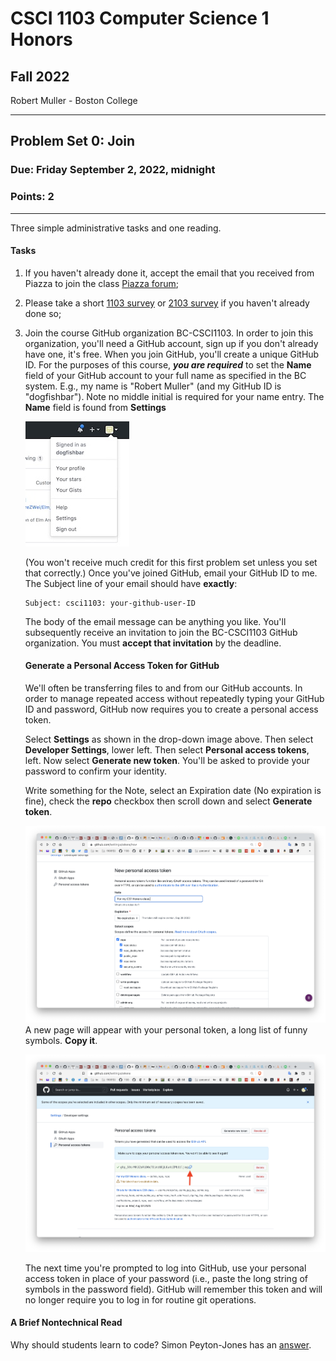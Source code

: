 # CSCI 1103 Computer Science 1 Honors

## Fall 2022

Robert Muller - Boston College

---

## Problem Set 0: Join

### Due: Friday September 2, 2022, midnight

### Points: 2

---

Three simple administrative tasks and one reading.

#### Tasks

1. If you haven't already done it, accept the email that you received from Piazza to join the class [Piazza forum](https://piazza.com/class/l7c8612dv3v2ez/); 

2. Please take a short [1103 survey](https://www.surveymonkey.com/r/WKB2RSN) or [2103 survey](https://www.surveymonkey.com/r/LP9K2VH) if you haven't already done so;

3. Join the course GitHub organization BC-CSCI1103. In order to join this organization, you'll need a GitHub account, sign up if you don't already have one, it's free. When you join GitHub, you'll create a unique GitHub ID. For the purposes of this course, ***you are required*** to set the  **Name** field of your GitHub account to your full name as specified in the BC system. E.g., my name is "Robert Muller" (and my GitHub ID is "dogfishbar"). Note no middle initial is required for your name entry. The **Name** field is found from **Settings**

    ![settings](./img/githubsettings.jpeg) 

    (You won't receive much credit for this first problem set unless you set that correctly.) Once you've joined GitHub, email your GitHub ID to me. The Subject line of your email should have **exactly**:

    ```
    Subject: csci1103: your-github-user-ID
    ```

    The body of the email message can be anything you like. You'll subsequently receive an invitation to join the BC-CSCI1103 GitHub organization. You must **accept that invitation** by the deadline.
    
    #### Generate a Personal Access Token for GitHub
    
    We'll often be transferring files to and from our GitHub accounts. In order to manage repeated access without repeatedly typing your GitHub ID and password, GitHub now requires you to create a personal access token. 
    
    Select **Settings** as shown in the drop-down image above. Then select **Developer Settings**, lower left. Then select **Personal access tokens**, left. Now select **Generate new token**. You'll be asked to provide your password to confirm your identity.
    
    Write something for the Note, select an Expiration date (No expiration is fine), check the **repo** checkbox then scroll down and select **Generate token**.
    
    <img src="./img/GitHubAccessToken.png">A new page will appear with your personal token, a long list of funny symbols. **Copy it**. 
    
    <img src="./img/GitHubAccessTokenCopy.png">
    
    The next time you're prompted to log into GitHub, use your personal access token in place of your password (i.e., paste the long string of symbols in the password field). GitHub will remember this token and will no longer require you to log in for routine git operations.


#### A Brief Nontechnical Read

Why should students learn to code? Simon Peyton-Jones has an [answer](./WhyLearnToCodeBySPJ.md).
